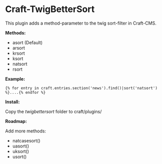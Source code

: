 Craft-TwigBetterSort
====================

This plugin adds a method-parameter to the twig sort-filter in Craft-CMS.

**Methods:**

 - asort (Default)
 - arsort
 - krsort
 - ksort
 - natsort
 - rsort
 

**Example:**
```twig
{% for entry in craft.entries.section('news').find()|sort('natsort') %}....{% endfor %}
```


**Install:**

Copy the *twigbettersort* folder to craft/plugins/


**Roadmap:**

Add more methods:

 - natcasesort()
 - uasort()
 - uksort()
 - usort()
